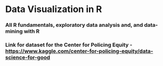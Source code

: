 # Data Visualization in R

### All R fundamentals, exploratory data analysis and, and data-mining with R

### Link for dataset for the Center for Policing Equity - https://www.kaggle.com/center-for-policing-equity/data-science-for-good
